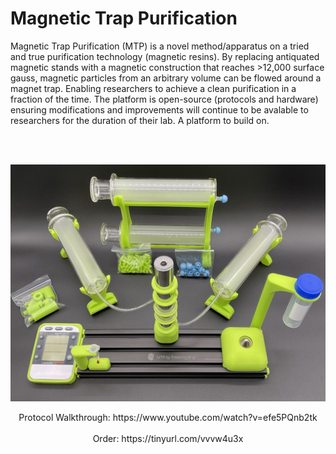 # Magnetic Trap Purification

Magnetic Trap Purification (MTP) is a novel method/apparatus on a tried and true purification technology (magnetic resins). By replacing antiquated magnetic stands with a magnetic construction that reaches >12,000 surface gauss, magnetic particles from an arbitrary volume can be flowed around a magnet trap. Enabling researchers to achieve a clean purification in a fraction of the time. The platform is open-source (protocols and hardware) ensuring modifications and improvements will continue to be avalable to researchers for the duration of their lab.  A platform to build on. 

<br><br>

<p align="center">
  <img src="Images/mtp-device.jpeg" alt="animated" />
</p>


<p align="center">
Protocol Walkthrough: https://www.youtube.com/watch?v=efe5PQnb2tk
<br><br>
Order: https://tinyurl.com/vvvw4u3x
</p>


